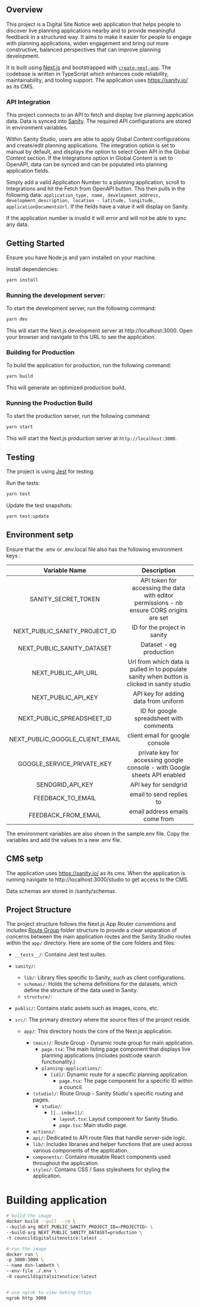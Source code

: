 ## Overview

This project is a Digital Site Notice web application that helps people to discover live planning applications nearby and to provide meaningful feedback in a structured way. It aims to make it easier for people to engage with planning applications, widen engagement and bring out more constructive, balanced perspectives that can improve planning development.

It is built using [Next.js](https://nextjs.org/) and bootstrapped with [`create-next-app`](https://github.com/vercel/next.js/tree/canary/packages/create-next-app). The codebase is written in TypeScript which enhances code reliability, maintainability, and tooling support. The application uses https://sanity.io/ as its CMS.

### API Integration

This project connects to an API to fetch and display live planning application data. Data is synced into [Sanity](https://sanity.io/). The required API configurations are stored in environment variables.

Within Sanity Studio, users are able to apply Global Content configurations and create/edit planning applications. The integration option is set to manual by default, and displays the option to select Open API in the Global Content section. If the Integrations option in Global Content is set to OpenAPI, data can be synced and can be populated into planning application fields.

Simply add a valid Application Number to a planning application, scroll to Integrations and hit the Fetch from OpenAPI button. This then pulls in the following data: `application_type, name, development_address, development_description, location - latitude, longitude, applicationDocumentsUrl`. If the fields have a value it will display on Sanity.

If the application number is invalid it will error and will not be able to sync any data.

## Getting Started

Ensure you have Node.js and yarn installed on your machine.

Install dependencies:

```bash
yarn install
```

### Running the development server:

To start the development server, run the following command:

```bash
yarn dev
```

This will start the Next.js development server at http://localhost:3000. Open your browser and navigate to this URL to see the application.

### Building for Production

To build the application for production, run the following command:

```bash
yarn build
```

This will generate an optimized production build.

### Running the Production Build

To start the production server, run the following command:

```bash
yarn start
```

This will start the Next.js production server at `http://localhost:3000`.

## Testing

The project is using [Jest](https://jestjs.io/) for testing.

Run the tests:

```bash
yarn test
```

Update the test snapshots:

```bash
yarn test:update
```

## Environment setp

Ensure that the .env or .env.local file also has the following environment keys :

|          Variable Name          |                                         Description                                         |
| :-----------------------------: | :-----------------------------------------------------------------------------------------: |
|       SANITY_SECRET_TOKEN       |  API token for accessing the data with editor permissions - nb ensure CORS origins are set  |
|  NEXT_PUBLIC_SANITY_PROJECT_ID  |                                ID for the project in sanity                                 |
|   NEXT_PUBLIC_SANITY_DATASET    |                                   Dataset - eg production                                   |
|       NEXT_PUBLIC_API_URL       | Url from which data is pulled in to populate sanity when button is clicked in sanity studio |
|       NEXT_PUBLIC_API_KEY       |                            API key for adding data from uniform                             |
|   NEXT_PUBLIC_SPREADSHEET_ID    |                           ID for google spreadsheet with comments                           |
| NEXT_PUBLIC_GOOGLE_CLIENT_EMAIL |                               client email for google console                               |
|   GOOGLE_SERVICE_PRIVATE_KEY    |          private key for accessing google console - with Google sheets API enabled          |
|        SENDGRID_API_KEY         |                                    API key for sendgrid                                     |
|        FEEDBACK_TO_EMAIL        |                                  email to send replies to                                   |
|       FEEDBACK_FROM_EMAIL       |                               email address emails come from                                |

The environment variables are also shown in the sample.env file. Copy the variables and add the values to a new .env file.

## CMS setp

The application uses https://sanity.io/ as its cms. When the application is running navigate to http://localhost:3000/studio to get access to the CMS.

Data schemas are stored in /sanity/schemas.

## Project Structure

The project structure follows the Next.js App Router conventions and includes [Route Group](https://nextjs.org/docs/app/building-your-application/routing/route-groups) folder structure to provide a clear separation of concerns between the main application routes and the Sanity Studio routes within the `app/` directory. Here are some of the core folders and files:

- `__tests__/`: Contains Jest test suites.
- `sanity/`:
  - `lib/`: Library files specific to Sanity, such as client configurations.
  - `schemas/`: Holds the schema definitions for the datasets, which define the structure of the data used in Sanity.
  - `structure/`:
- `public/`: Contains static assets such as images, icons, etc.
- `src/`: The primary directory where the source files of the project reside.

  - `app/`: This directory hosts the core of the Next.js application.

    - `(main)/`: Route Group - Dynamic route group for main application.
      - `page.tsx`: The main listing page component that displays live planning applications (includes postcode search functionality.)
      - `planning-applications/`:
        - `[id]/`: Dynamic route for a specific planning application.
          - `page.tsx`: The page component for a specific ID within a council.
    - `(studio)/`: Route Group - Sanity Studio's specific routing and pages.
      - `studio/`:
        - `[[..index]]/`:
          - `layout.tsx`: Layout component for Sanity Studio.
          - `page.tsx`: Main studio page.
    - `actions/`:
    - `api/`: Dedicated to API route files that handle server-side logic.
    - `lib/`: Includes libraries and helper functions that are used across various components of the application.
    - `components/`: Contains reusable React components used throughout the application.
    - `styles/`: Contains CSS / Sass stylesheets for styling the application.

# Building application

```sh
# build the image
docker build --pull --rm \
--build-arg NEXT_PUBLIC_SANITY_PROJECT_ID=<PROJECTID> \
--build-arg NEXT_PUBLIC_SANITY_DATASET=production \
-t councildigitalsitenotice:latest .

# run the image
docker run \
-p 3000:3000 \
--name dsn-lambeth \
--env-file ./.env \
-d councildigitalsitenotice:latest


# use ngrok to view behing https
ngrok http 3000
```

